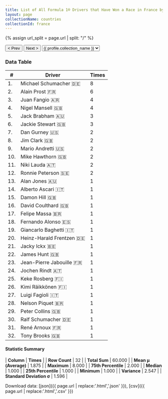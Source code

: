 ```yaml
---
title: List of All Formula 1® Drivers that Have Won a Race in France by Number of Times
layout: page
collectionName: countries
collectionId: france
---
```


{% assign url_split = page.url | split: "/" %}
<div id="collection-navigation">
<button onclick="selector.options[selector.selectedIndex-1].value && (window.location = selector.options[selector.selectedIndex-1].value);">&lt; Prev</button>
<button onclick="selector.options[selector.selectedIndex+1].value && (window.location = selector.options[selector.selectedIndex+1].value);">Next &gt;</button>
<select id="selector" onchange="this.options[this.selectedIndex].value && (window.location = this.options[this.selectedIndex].value);">
  {% for collectionId in site.data[page.collectionName].refs %}
    {% if collectionId == page.collectionId %}
      {% assign selected = "selected" %}
    {% else %}
      {% assign selected = "" %}
    {% endif %}
    {% assign profile = site.data[page.collectionName][collectionId].profile %}
    <option value="/f1/{{ page.collectionName }}/{{ collectionId }}/{{ url_split[4] }}" {{ selected }}>{{ profile.collection_name }}</option>
  {% endfor %}
</select>
</div>

<canvas id="chart" width="400" height="180"></canvas>
<script>
var data = {
    "datasets": [
        {
            "backgroundColor": [
                "#9C8E8D",
                "#9C8E8D",
                "#9C8E8D",
                "#9C8E8D",
                "#9C8E8D",
                "#9C8E8D",
                "#9C8E8D",
                "#9C8E8D",
                "#9C8E8D",
                "#9C8E8D",
                "#9C8E8D",
                "#9C8E8D",
                "#9C8E8D",
                "#9C8E8D",
                "#9C8E8D",
                "#9C8E8D",
                "#9C8E8D",
                "#9C8E8D",
                "#9C8E8D",
                "#9C8E8D",
                "#9C8E8D",
                "#9C8E8D",
                "#9C8E8D",
                "#9C8E8D",
                "#9C8E8D",
                "#9C8E8D",
                "#9C8E8D",
                "#9C8E8D",
                "#9C8E8D",
                "#9C8E8D",
                "#9C8E8D",
                "#9C8E8D"
            ],
            "borderColor": [
                "#1D181E",
                "#1D181E",
                "#1D181E",
                "#1D181E",
                "#1D181E",
                "#1D181E",
                "#1D181E",
                "#1D181E",
                "#1D181E",
                "#1D181E",
                "#1D181E",
                "#1D181E",
                "#1D181E",
                "#1D181E",
                "#1D181E",
                "#1D181E",
                "#1D181E",
                "#1D181E",
                "#1D181E",
                "#1D181E",
                "#1D181E",
                "#1D181E",
                "#1D181E",
                "#1D181E",
                "#1D181E",
                "#1D181E",
                "#1D181E",
                "#1D181E",
                "#1D181E",
                "#1D181E",
                "#1D181E",
                "#1D181E"
            ],
            "borderWidth": 1,
            "data": [
                8.0,
                6.0,
                4.0,
                4.0,
                3.0,
                3.0,
                2.0,
                2.0,
                2.0,
                2.0,
                2.0,
                2.0,
                1.0,
                1.0,
                1.0,
                1.0,
                1.0,
                1.0,
                1.0,
                1.0,
                1.0,
                1.0,
                1.0,
                1.0,
                1.0,
                1.0,
                1.0,
                1.0,
                1.0,
                1.0,
                1.0,
                1.0
            ],
            "label": "Times"
        }
    ],
    "labels": [
        "Michael Schumacher",
        "Alain Prost",
        "Juan Fangio",
        "Nigel Mansell",
        "Jack Brabham",
        "Jackie Stewart",
        "Dan Gurney",
        "Jim Clark",
        "Mario Andretti",
        "Mike Hawthorn",
        "Niki Lauda",
        "Ronnie Peterson",
        "Alan Jones",
        "Alberto Ascari",
        "Damon Hill",
        "David Coulthard",
        "Felipe Massa",
        "Fernando Alonso",
        "Giancarlo Baghetti",
        "Heinz-Harald Frentzen",
        "Jacky Ickx",
        "James Hunt",
        "Jean-Pierre Jabouille",
        "Jochen Rindt",
        "Keke Rosberg",
        "Kimi Räikkönen",
        "Luigi Fagioli",
        "Nelson Piquet",
        "Peter Collins",
        "Ralf Schumacher",
        "René Arnoux",
        "Tony Brooks"
    ]
};
var options = {
  legend: {
    display: false
  },
  scales: {
    xAxes: [{
      ticks: {
        beginAtZero: true,
        maxRotation: 180,
        display: window.innerWidth > 800
      }
    }],
    yAxes: [{
      ticks: {
        beginAtZero: true
      }
    }]
  },
  onResize: function(chart, size) {
    chart.options.scales.xAxes[0].ticks.display = size.width > 800;
  }
};
var chart = new Chart("chart", {
    data: data,
    type: 'bar',
    options: options
});
</script>



### Data Table

| # | Driver | Times |
|--|--|--|
| 1. | Michael Schumacher 🇩🇪 | 8 |
| 2. | Alain Prost 🇫🇷 | 6 |
| 3. | Juan Fangio 🇦🇷 | 4 |
| 4. | Nigel Mansell 🇬🇧 | 4 |
| 5. | Jack Brabham 🇦🇺 | 3 |
| 6. | Jackie Stewart 🇬🇧 | 3 |
| 7. | Dan Gurney 🇺🇸 | 2 |
| 8. | Jim Clark 🇬🇧 | 2 |
| 9. | Mario Andretti 🇺🇸 | 2 |
| 10. | Mike Hawthorn 🇬🇧 | 2 |
| 11. | Niki Lauda 🇦🇹 | 2 |
| 12. | Ronnie Peterson 🇸🇪 | 2 |
| 13. | Alan Jones 🇦🇺 | 1 |
| 14. | Alberto Ascari 🇮🇹 | 1 |
| 15. | Damon Hill 🇬🇧 | 1 |
| 16. | David Coulthard 🇬🇧 | 1 |
| 17. | Felipe Massa 🇧🇷 | 1 |
| 18. | Fernando Alonso 🇪🇸 | 1 |
| 19. | Giancarlo Baghetti 🇮🇹 | 1 |
| 20. | Heinz-Harald Frentzen 🇩🇪 | 1 |
| 21. | Jacky Ickx 🇧🇪 | 1 |
| 22. | James Hunt 🇬🇧 | 1 |
| 23. | Jean-Pierre Jabouille 🇫🇷 | 1 |
| 24. | Jochen Rindt 🇦🇹 | 1 |
| 25. | Keke Rosberg 🇫🇮 | 1 |
| 26. | Kimi Räikkönen 🇫🇮 | 1 |
| 27. | Luigi Fagioli 🇮🇹 | 1 |
| 28. | Nelson Piquet 🇧🇷 | 1 |
| 29. | Peter Collins 🇬🇧 | 1 |
| 30. | Ralf Schumacher 🇩🇪 | 1 |
| 31. | René Arnoux 🇫🇷 | 1 |
| 32. | Tony Brooks 🇬🇧 | 1 |

#### Statistic Summary

| **Column** | **Times** |
| **Row Count** | 32 |
| **Total Sum** | 60.000 |
| **Mean μ (Average)** | 1.875 |
| **Maximum** | 8.000 |
| **75th Percentile** | 2.000 |
| **Median** | 1.000 |
| **25th Percentile** | 1.000 |
| **Minimum** | 1.000 |
| **Variance** | 2.547 |
| **Standard Deviation σ** | 1.596 |

Download data: [json]({{ page.url | replace:'.html','.json' }}), [csv]({{ page.url | replace:'.html','.csv' }})
